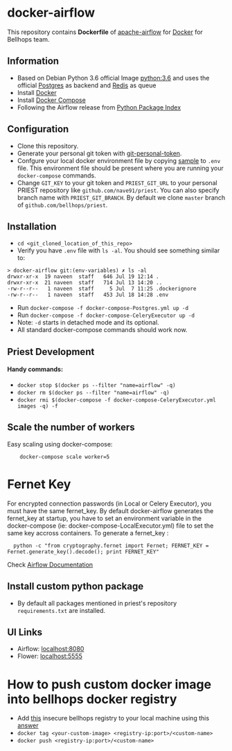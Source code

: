 # docker-airflow

This repository contains **Dockerfile** of [apache-airflow](https://github.com/apache/incubator-airflow) for [Docker](https://www.docker.com/) for Bellhops team.

## Information

* Based on Debian Python 3.6 official Image [python:3.6](https://hub.docker.com/_/python/) and uses the official [Postgres](https://hub.docker.com/_/postgres/) as backend and [Redis](https://hub.docker.com/_/redis/) as queue
* Install [Docker](https://www.docker.com/)
* Install [Docker Compose](https://docs.docker.com/compose/install/)
* Following the Airflow release from [Python Package Index](https://pypi.python.org/pypi/apache-airflow)

## Configuration

* Clone this repository.
* Generate your personal git token with [git-personal-token](https://help.github.com/articles/creating-a-personal-access-token-for-the-command-line/#creating-a-token).
* Confgure your local docker environment file by copying [sample](./sample_env.env) to `.env` file. This environment file should be present where you are running your `docker-compose` commands.
* Change `GIT_KEY` to your git token and `PRIEST_GIT_URL` to your personal PRIEST repository like `github.com/nave91/priest`. You can also specify branch name with `PRIEST_GIT_BRANCH`. 
By default we clone `master` branch of `github.com/bellhops/priest`.

## Installation

* `cd <git_cloned_location_of_this_repo>` 
* Verify you have `.env` file with `ls -al`. You should see something similar to:
```
> docker-airflow git:(env-variables) ✗ ls -al
drwxr-xr-x  19 naveen  staff   646 Jul 19 12:14 .
drwxr-xr-x  21 naveen  staff   714 Jul 13 14:20 ..
-rw-r--r--   1 naveen  staff     5 Jul  7 11:25 .dockerignore
-rw-r--r--   1 naveen  staff   453 Jul 18 14:28 .env
```
* Run `docker-compose -f docker-compose-Postgres.yml up -d`
* Run `docker-compose -f docker-compose-CeleryExecutor up -d`
* Note: `-d` starts in detached mode and its optional.
* All standard docker-compose commands should work now.

## Priest Development

#### Handy commands:
* `docker stop $(docker ps --filter "name=airflow" -q)`
* `docker rm $(docker ps --filter "name=airflow" -q)`
* `docker rmi $(docker-compose -f docker-compose-CeleryExecutor.yml images -q) -f`


## Scale the number of workers

Easy scaling using docker-compose:

        docker-compose scale worker=5

# Fernet Key
For encrypted connection passwords (in Local or Celery Executor), you must have the same fernet_key. By default docker-airflow generates the fernet_key at startup, you have to set an environment variable in the docker-compose (ie: docker-compose-LocalExecutor.yml) file to set the same key accross containers. To generate a fernet_key :

      python -c "from cryptography.fernet import Fernet; FERNET_KEY = Fernet.generate_key().decode(); print FERNET_KEY"

Check [Airflow Documentation](https://pythonhosted.org/airflow/)


## Install custom python package
 
- By default all packages mentioned in priest's repository `requirements.txt` are installed.

## UI Links

- Airflow: [localhost:8080](http://localhost:8080/)
- Flower: [localhost:5555](http://localhost:5555/)


# How to push custom docker image into bellhops docker registry
* Add [this](https://bellhops.slack.com/archives/G0CK6CKE1/p1501004329161573) insecure bellhops registry to your local machine using this [answer](https://stackoverflow.com/a/39492340)
* `docker tag <your-custom-image> <registry-ip:port>/<custom-name>`
* `docker push <registry-ip:port>/<custom-name>`

